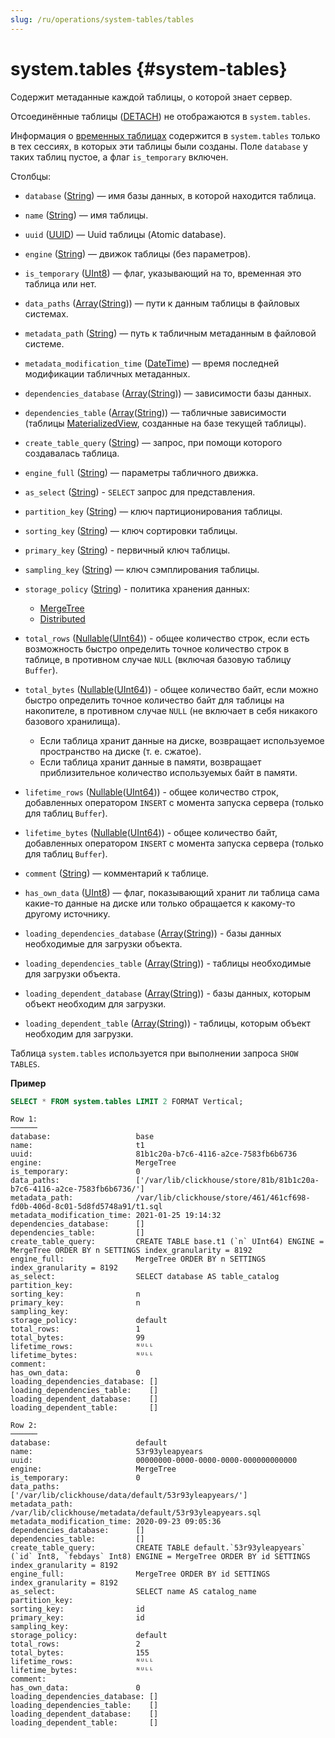 ```yaml
---
slug: /ru/operations/system-tables/tables
---
```

# system.tables {#system-tables}

Содержит метаданные каждой таблицы, о которой знает сервер.

Отсоединённые таблицы ([DETACH](../../sql-reference/statements/detach.md)) не отображаются в `system.tables`.

Информация о [временных таблицах](../../sql-reference/statements/create/table.md#temporary-tables) содержится в `system.tables` только в тех сессиях, в которых эти таблицы были созданы. Поле `database` у таких таблиц пустое, а флаг `is_temporary` включен.

Столбцы:

-   `database` ([String](../../sql-reference/data-types/string.md)) — имя базы данных, в которой находится таблица.

-   `name` ([String](../../sql-reference/data-types/string.md)) — имя таблицы.

-   `uuid` ([UUID](../../sql-reference/data-types/uuid.md)) — Uuid таблицы (Atomic database).

-   `engine` ([String](../../sql-reference/data-types/string.md)) — движок таблицы (без параметров).

-   `is_temporary` ([UInt8](../../sql-reference/data-types/int-uint.md)) — флаг, указывающий на то, временная это таблица или нет.

-   `data_paths` ([Array](../../sql-reference/data-types/array.md)([String](../../sql-reference/data-types/string.md))) — пути к данным таблицы в файловых системах.

-   `metadata_path` ([String](../../sql-reference/data-types/string.md)) — путь к табличным метаданным в файловой системе.

-   `metadata_modification_time` ([DateTime](../../sql-reference/data-types/datetime.md)) — время последней модификации табличных метаданных.

-   `dependencies_database` ([Array](../../sql-reference/data-types/array.md)([String](../../sql-reference/data-types/string.md))) — зависимости базы данных.

-   `dependencies_table` ([Array](../../sql-reference/data-types/array.md)([String](../../sql-reference/data-types/string.md))) — табличные зависимости (таблицы [MaterializedView](../../engines/table-engines/special/materializedview.md), созданные на базе текущей таблицы).

-   `create_table_query` ([String](../../sql-reference/data-types/string.md)) — запрос, при помощи которого создавалась таблица.

-   `engine_full` ([String](../../sql-reference/data-types/string.md)) — параметры табличного движка.

-   `as_select` ([String](../../sql-reference/data-types/string.md)) - `SELECT` запрос для представления.

-   `partition_key` ([String](../../sql-reference/data-types/string.md)) — ключ партиционирования таблицы.

-   `sorting_key` ([String](../../sql-reference/data-types/string.md)) — ключ сортировки таблицы.

-   `primary_key` ([String](../../sql-reference/data-types/string.md)) - первичный ключ таблицы.

-   `sampling_key` ([String](../../sql-reference/data-types/string.md)) — ключ сэмплирования таблицы.

-   `storage_policy` ([String](../../sql-reference/data-types/string.md)) - политика хранения данных:

    -   [MergeTree](../../engines/table-engines/mergetree-family/mergetree.md#table_engine-mergetree-multiple-volumes)
    -   [Distributed](../../engines/table-engines/special/distributed.md#distributed)

-   `total_rows` ([Nullable](../../sql-reference/data-types/nullable.md)([UInt64](../../sql-reference/data-types/int-uint.md))) - общее количество строк, если есть возможность быстро определить точное количество строк в таблице, в противном случае `NULL` (включая базовую таблицу `Buffer`).

-   `total_bytes` ([Nullable](../../sql-reference/data-types/nullable.md)([UInt64](../../sql-reference/data-types/int-uint.md))) - общее количество байт, если можно быстро определить точное количество байт для таблицы на накопителе, в противном случае `NULL` (не включает в себя никакого базового хранилища).

    -   Если таблица хранит данные на диске, возвращает используемое пространство на диске (т. е. сжатое).
    -   Если таблица хранит данные в памяти, возвращает приблизительное количество используемых байт в памяти.

-   `lifetime_rows` ([Nullable](../../sql-reference/data-types/nullable.md)([UInt64](../../sql-reference/data-types/int-uint.md))) - общее количество строк, добавленных оператором `INSERT` с момента запуска сервера (только для таблиц `Buffer`).

-   `lifetime_bytes` ([Nullable](../../sql-reference/data-types/nullable.md)([UInt64](../../sql-reference/data-types/int-uint.md))) - общее количество байт, добавленных оператором `INSERT` с момента запуска сервера (только для таблиц `Buffer`).

-   `comment` ([String](../../sql-reference/data-types/string.md)) — комментарий к таблице.

-   `has_own_data` ([UInt8](../../sql-reference/data-types/int-uint.md)) — флаг, показывающий хранит ли таблица сама какие-то данные на диске или только обращается к какому-то другому источнику.

-   `loading_dependencies_database` ([Array](../../sql-reference/data-types/array.md)([String](../../sql-reference/data-types/string.md))) - базы данных необходимые для загрузки объекта.

-   `loading_dependencies_table` ([Array](../../sql-reference/data-types/array.md)([String](../../sql-reference/data-types/string.md))) - таблицы необходимые для загрузки объекта.

-   `loading_dependent_database` ([Array](../../sql-reference/data-types/array.md)([String](../../sql-reference/data-types/string.md))) - базы данных, которым объект необходим для загрузки.

-   `loading_dependent_table` ([Array](../../sql-reference/data-types/array.md)([String](../../sql-reference/data-types/string.md))) - таблицы, которым объект необходим для загрузки.

Таблица `system.tables` используется при выполнении запроса `SHOW TABLES`.

**Пример**

```sql
SELECT * FROM system.tables LIMIT 2 FORMAT Vertical;
```

```text
Row 1:
──────
database:                   base
name:                       t1
uuid:                       81b1c20a-b7c6-4116-a2ce-7583fb6b6736
engine:                     MergeTree
is_temporary:               0
data_paths:                 ['/var/lib/clickhouse/store/81b/81b1c20a-b7c6-4116-a2ce-7583fb6b6736/']
metadata_path:              /var/lib/clickhouse/store/461/461cf698-fd0b-406d-8c01-5d8fd5748a91/t1.sql
metadata_modification_time: 2021-01-25 19:14:32
dependencies_database:      []
dependencies_table:         []
create_table_query:         CREATE TABLE base.t1 (`n` UInt64) ENGINE = MergeTree ORDER BY n SETTINGS index_granularity = 8192
engine_full:                MergeTree ORDER BY n SETTINGS index_granularity = 8192
as_select:                  SELECT database AS table_catalog
partition_key:
sorting_key:                n
primary_key:                n
sampling_key:
storage_policy:             default
total_rows:                 1
total_bytes:                99
lifetime_rows:              ᴺᵁᴸᴸ
lifetime_bytes:             ᴺᵁᴸᴸ
comment:
has_own_data:               0
loading_dependencies_database: []
loading_dependencies_table:    []
loading_dependent_database:    []
loading_dependent_table:       []

Row 2:
──────
database:                   default
name:                       53r93yleapyears
uuid:                       00000000-0000-0000-0000-000000000000
engine:                     MergeTree
is_temporary:               0
data_paths:                 ['/var/lib/clickhouse/data/default/53r93yleapyears/']
metadata_path:              /var/lib/clickhouse/metadata/default/53r93yleapyears.sql
metadata_modification_time: 2020-09-23 09:05:36
dependencies_database:      []
dependencies_table:         []
create_table_query:         CREATE TABLE default.`53r93yleapyears` (`id` Int8, `febdays` Int8) ENGINE = MergeTree ORDER BY id SETTINGS index_granularity = 8192
engine_full:                MergeTree ORDER BY id SETTINGS index_granularity = 8192
as_select:                  SELECT name AS catalog_name
partition_key:
sorting_key:                id
primary_key:                id
sampling_key:
storage_policy:             default
total_rows:                 2
total_bytes:                155
lifetime_rows:              ᴺᵁᴸᴸ
lifetime_bytes:             ᴺᵁᴸᴸ
comment:
has_own_data:               0
loading_dependencies_database: []
loading_dependencies_table:    []
loading_dependent_database:    []
loading_dependent_table:       []
```
